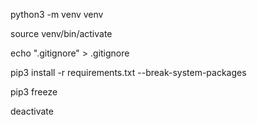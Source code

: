 python3 -m venv venv

source venv/bin/activate

echo ".gitignore" > .gitignore

pip3 install -r requirements.txt  --break-system-packages

pip3 freeze


deactivate